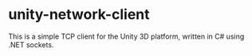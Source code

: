unity-network-client
====================

This is a simple TCP client for the Unity 3D platform, written in C# using .NET sockets.